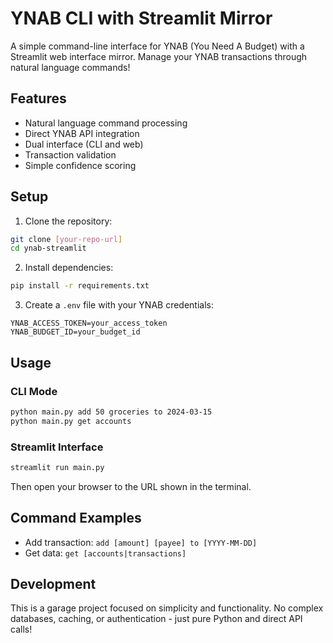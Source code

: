 # YNAB CLI with Streamlit Mirror

A simple command-line interface for YNAB (You Need A Budget) with a Streamlit web interface mirror. Manage your YNAB transactions through natural language commands!

## Features

- Natural language command processing
- Direct YNAB API integration
- Dual interface (CLI and web)
- Transaction validation
- Simple confidence scoring

## Setup

1. Clone the repository:
```bash
git clone [your-repo-url]
cd ynab-streamlit
```

2. Install dependencies:
```bash
pip install -r requirements.txt
```

3. Create a `.env` file with your YNAB credentials:
```
YNAB_ACCESS_TOKEN=your_access_token
YNAB_BUDGET_ID=your_budget_id
```

## Usage

### CLI Mode
```bash
python main.py add 50 groceries to 2024-03-15
python main.py get accounts
```

### Streamlit Interface
```bash
streamlit run main.py
```

Then open your browser to the URL shown in the terminal.

## Command Examples

- Add transaction: `add [amount] [payee] to [YYYY-MM-DD]`
- Get data: `get [accounts|transactions]`

## Development

This is a garage project focused on simplicity and functionality. No complex databases, caching, or authentication - just pure Python and direct API calls! 
